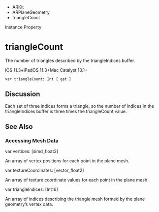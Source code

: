 

- ARKit
- ARPlaneGeometry
-  triangleCount 

Instance Property

# triangleCount

The number of triangles described by the triangleIndices buffer.

iOS 11.3+iPadOS 11.3+Mac Catalyst 13.1+

``` source
var triangleCount: Int { get }
```

## Discussion

Each set of three indices forms a triangle, so the number of indices in the triangleIndices buffer is three times the triangleCount value.

## See Also

### Accessing Mesh Data

var vertices: [simd_float3]

An array of vertex positions for each point in the plane mesh.

var textureCoordinates: [vector_float2]

An array of texture coordinate values for each point in the plane mesh.

var triangleIndices: [Int16]

An array of indices describing the triangle mesh formed by the plane geometry’s vertex data.


